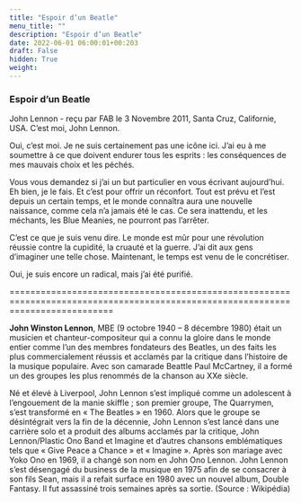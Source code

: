 ```yaml
---
title: "Espoir d’un Beatle"
menu_title: ""
description: "Espoir d’un Beatle"
date: 2022-06-01 06:00:01+00:203
draft: False
hidden: True
weight:
---
```

### Espoir d’un Beatle

John Lennon - reçu par FAB le 3 Novembre 2011, Santa Cruz, Californie, USA.
C’est moi, John Lennon.

Oui, c’est moi. Je ne suis certainement pas une icône ici. J’ai eu à me soumettre à ce que doivent endurer tous les esprits : les conséquences de mes mauvais choix et les péchés.

Vous vous demandez si j’ai un but particulier en vous écrivant aujourd’hui. Eh bien, je le fais. Et c’est pour offrir un réconfort. Tout est prévu et l’est depuis un certain temps, et le monde connaîtra aura une nouvelle naissance, comme cela n’a jamais été le cas. Ce sera inattendu, et les méchants, les Blue Meanies, ne pourront pas l’arrêter.

C’est ce que je suis venu dire. Le monde est mûr pour une révolution réussie contre la cupidité, la cruauté et la guerre. J’ai dit aux gens d’imaginer une telle chose. Maintenant, le temps est venu de le concrétiser.

Oui, je suis encore un radical, mais j’ai été purifié.

================================================================================================================================

**John Winston Lennon**, MBE (9 octobre 1940 – 8 décembre 1980) était un musicien et chanteur-compositeur qui a connu la gloire dans le monde entier comme l’un des membres fondateurs des Beatles, un des faits les plus commercialement réussis et acclamés par la critique dans l’histoire de la musique populaire. Avec son camarade Beattle Paul McCartney, il a formé un des groupes les  plus renommés de la chanson au XXe siècle.

Né et élevé à Liverpool, John Lennon s’est impliqué comme un adolescent à l’engouement de la manie skiffle ; son premier groupe, The Quarrymen, s’est transformé en  « The Beatles » en 1960. Alors que le groupe se désintégrait vers la fin de la décennie, John Lennon s’est lancé dans une carrière solo et a produit des albums acclamés par la critique, John Lennon/Plastic Ono Band et Imagine et d’autres chansons emblématiques tels que « Give Peace a Chance  » et « Imagine ». Après son mariage avec Yoko Ono en 1969, il a changé son nom en John Ono Lennon. John Lennon s’est désengagé du business de la musique en 1975 afin de se consacrer à son fils Sean, mais il a refait surface en 1980 avec un nouvel album, Double Fantasy. Il fut assassiné trois semaines après sa sortie. (Source : Wikipédia)




